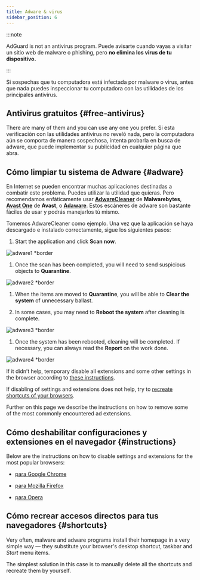 ```yaml
---
title: Adware & virus
sidebar_position: 6
---
```


:::note

AdGuard is not an antivirus program. Puede avisarte cuando vayas a visitar un sitio web de malware o phishing, pero **no elimina los virus de tu dispositivo.**

:::

Si sospechas que tu computadora está infectada por malware o virus, antes que nada puedes inspeccionar tu computadora con las utilidades de los principales antivirus.

## Antivirus gratuitos {#free-antivirus}

There are many of them and you can use any one you prefer. Si esta verificación con las utilidades antivirus no reveló nada, pero la computadora aún se comporta de manera sospechosa, intenta probarla en busca de adware, que puede implementar su publicidad en cualquier página que abra.

## Cómo limpiar tu sistema de Adware {#adware}

En Internet se pueden encontrar muchas aplicaciones destinadas a combatir este problema. Puedes utilizar la utilidad que quieras. Pero recomendamos enfáticamente usar **[AdwareCleaner](https://www.malwarebytes.com/adwcleaner)** de **Malwarebytes**, **[Avast One](https://www.avast.com/c-adware-removal-tool)** de **Avast**, o **[Adaware](https://www.adaware.com)**. Estos escáneres de adware son bastante fáciles de usar y podrás manejarlos tú mismo.

Tomemos AdwareCleaner como ejemplo. Una vez que la aplicación se haya descargado e instalado correctamente, sigue los siguientes pasos:

1. Start the application and click **Scan now**.

![adware1 *border](https://cdn.adtidy.org/content/Kb/ad_blocker/guides/adware1.png)

1. Once the scan has been completed, you will need to send suspicious objects to **Quarantine**.

![adware2 *border](https://cdn.adtidy.org/content/Kb/ad_blocker/guides/adware2.png)

1. When the items are moved to **Quarantine**, you will be able to **Clear the system** of unnecessary ballast.

1. In some cases, you may need to **Reboot the system** after cleaning is complete.

![adware3 *border](https://cdn.adtidy.org/content/Kb/ad_blocker/guides/adware3.png)

1. Once the system has been rebooted, cleaning will be completed. If necessary, you can always read the **Report** on the work done.

![adware4 *border](https://cdn.adtidy.org/content/Kb/ad_blocker/guides/adware4.png)

If it didn’t help, temporary disable all extensions and some other settings in the browser according to [these instructions](#instructions).

If disabling of settings and extensions does not help, try to [recreate shortcuts of your browsers](#shortcuts).

Further on this page we describe the instructions on how to remove some of the most commonly encountered ad extensions.

## Cómo deshabilitar configuraciones y extensiones en el navegador {#instructions}

Below are the instructions on how to disable settings and extensions for the most popular browsers:

- [para Google Chrome](https://support.google.com/chrome/answer/187443?hl=en)

- [para Mozilla Firefox](https://support.mozilla.org/en-US/kb/disable-or-remove-add-ons)

- [para Opera](https://help.opera.com/en/latest/customization/#extensions)

## Cómo recrear accesos directos para tus navegadores {#shortcuts}

Very often, malware and adware programs install their homepage in a very simple way — they substitute your browser's desktop shortcut, taskbar and *Start* menu items.

The simplest solution in this case is to manually delete all the shortcuts and recreate them by yourself.
